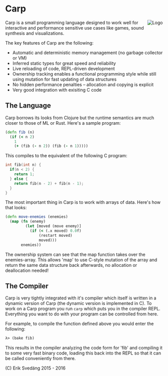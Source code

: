 # Carp

<img src="https://github.com/eriksvedang/Carp/blob/master/img/temp_logo2.jpg" alt="Logo" align="right" />

Carp is a small programming language designed to work well for interactive and performance sensitive use cases like games, sound synthesis and visualizations.

The key features of Carp are the following:
* Automatic and deterministic memory management (no garbage collector or VM)
* Inferred static types for great speed and reliability
* Live reloading of code, REPL-driven development
* Ownership tracking enables a functional programming style while still using mutation for fast updating of data structures
* No hidden performance penalties – allocation and copying is explicit
* Very good integration with exisiting C code

## The Language
Carp borrows its looks from Clojure but the runtime semantics are much closer to those of ML or Rust. Here's a sample program:

```clojure
(defn fib (n)
  (if (< n 2)
    1
    (+ (fib (- n 2)) (fib (- n 1)))))
```

This compiles to the equivalent of the following C program:
```C
int fib(int n) {
  if(n < 2) {
    return 1;
  } else {
    return fib(n - 2) + fib(n - 1);
  }
}
```

The most important thing in Carp is to work with arrays of data. Here's how that looks:

```clojure
(defn move-enemies (enemies)
  (map (fn (enemy) 
         (let [moved (move enemy)]
           (if (< (.x moved) 0.0f) 
               (restart moved) 
               moved)))
       enemies))
```

The ownership system can see that the map function takes over the enemies-array. This allows 'map' to use C-style mutation of the array and return the same data structure back afterwards, no allocation or deallocation needed!


## The Compiler
Carp is very tightly integrated with it's compiler which itself is written in a dynamic version of Carp (the dynamic version is implemented in C). To work on a Carp program you run ```carp``` which puts you in the compiler REPL. Everything you want to do with your program can be controlled from here.

For example, to compile the function defined above you would enter the following:
```clojure
λ> (bake fib)
```

This results in the compiler analyzing the code form for 'fib' and compiling it to some very fast binary code, loading this back into the REPL so that it can be called conveniently from there.

(C) Erik Svedäng 2015 - 2016
